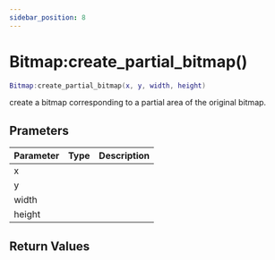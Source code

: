 ```yaml
---
sidebar_position: 8
---
```


# Bitmap:create_partial_bitmap()
```lua
Bitmap:create_partial_bitmap(x, y, width, height)
```
create a bitmap corresponding to a partial area of the original bitmap.


## Prameters
|Parameter|Type|Description|
|-|-|-|
|x|||
|y|||
|width|||
|height|||


## Return Values
